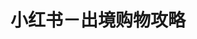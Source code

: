 ---
description: 出境购物指南，启蒙教材。不知道对于这些商场的评价是谁写的？
layout: post
results:
- primaryGenreName: Travel
  version: '1.0.1'
  trackViewUrl: https://itunes.apple.com/cn/app/xiao-hong-shu-chu-jing-gou/id708264909?mt=8&uo=4
  artworkUrl100: http://a1420.phobos.apple.com/us/r30/Purple6/v4/81/fb/bb/81fbbb1c-ecae-ef6e-b5e1-aa7777a7c1eb/mzl.ockaslfs.png
  artworkUrl60: http://a866.phobos.apple.com/us/r30/Purple/v4/0a/18/af/0a18af3e-6b91-9ec7-60a6-ed49860c6825/AppIcon57x57.png
  userRatingCountForCurrentVersion: 7
  sellerName: Xingin Information Technology (Shanghai) Co., Ltd
  supportedDevices:
  - iPhone5c
  - iPadFourthGen
  - iPodTouchourthGen
  - iPadThirdGen
  - iPhone5
  - iPadThirdGen4G
  - iPadMini
  - iPhone4
  - iPhone4S
  - iPhone5s
  - iPodTouchThirdGen
  - iPad2Wifi
  - iPodTouchFifthGen
  - iPad3G
  - iPadFourthGen4G
  - iPadMini4G
  - iPad23G
  - iPhone-3GS
  - iPadWifi
  genres:
  - 旅行
  - 生活
  trackName: 小红书－出境购物攻略
  description: '出国旅行时定机票，比酒店，做行程就够苦逼了，还要通宵做购物清单的孩子伤不起啊

    “什么牌子差价最大？”

    “是应该去奥特莱斯还是在市区商场逛就够了？”

    “有啥本地特色？带点回去给亲朋好友”

    出来乍到，如果想跟当地人一样逛街，将最有特色最便宜的东东全部装进购物袋，这里面的功课可不少，我们汇聚了居住在各目的地的专家，将自己多年买出来的经验总结成册，奉献给大家，我们的口号

    “Shop like local, bring travel back home"'
  price: 0
  trackId: 708264909
  releaseDate: '2013-09-23T06:15:05Z'
  screenshotUrls:
  - http://a1.mzstatic.com/us/r30/Purple/v4/14/8a/9d/148a9dda-df25-188e-fa94-c1304ee70ab9/screen1136x1136.jpeg
  - http://a4.mzstatic.com/us/r30/Purple4/v4/be/00/c4/be00c425-e6c9-f736-ff1e-1c096d380786/screen1136x1136.jpeg
  - http://a4.mzstatic.com/us/r30/Purple4/v4/15/7f/a0/157fa048-7717-3cb7-69e0-f4d385c8b384/screen1136x1136.jpeg
  - http://a2.mzstatic.com/us/r30/Purple6/v4/e6/e1/8c/e6e18ce7-b1f9-7e1e-4ada-133fb35c07fe/screen1136x1136.jpeg
  - http://a4.mzstatic.com/us/r30/Purple6/v4/84/5c/d8/845cd8c7-f30f-1343-562f-aa4fb8342c30/screen1136x1136.jpeg
  artistViewUrl: https://itunes.apple.com/cn/artist/xingin/id708264912?uo=4
  primaryGenreId: 6003
  userRatingCount: 9
  averageUserRatingForCurrentVersion: 5
  kind: software
  fileSizeBytes: '8962597'
  bundleId: com.xingin.xiaohongshu
  releaseNotes: '1.修复模块逻辑问题

    2.修复一些显示问题

    3.增加评论、分享、收藏功能'
  sellerUrl: http://xiaohongshu.com
  artistName: Xingin
  trackCensoredName: 小红书－出境购物攻略
  isGameCenterEnabled: false
  contentAdvisoryRating: 12+
  languageCodesISO2A:
  - EN
  - ZH
  trackContentRating: 12+
  features: &a []
  averageUserRating: 5
  wrapperType: software
  artworkUrl512: http://a1420.phobos.apple.com/us/r30/Purple6/v4/81/fb/bb/81fbbb1c-ecae-ef6e-b5e1-aa7777a7c1eb/mzl.ockaslfs.png
  formattedPrice: 免费
  artistId: 708264912
  genreIds:
  - '6003'
  - '6012'
  currency: CNY
  ipadScreenshotUrls: *a
category: 旅行
tags: tag1
resultCount: 1
title: 小红书－出境购物攻略

---